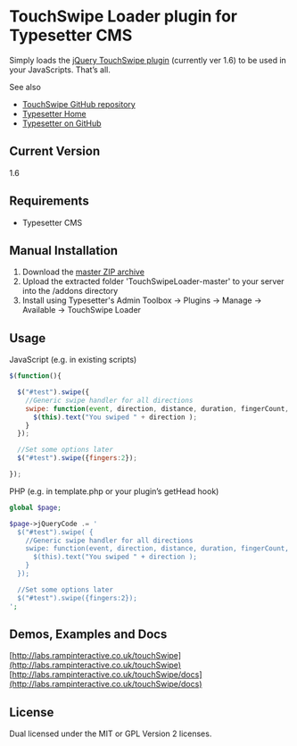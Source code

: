 # TouchSwipe Loader plugin for Typesetter CMS

Simply loads the [jQuery TouchSwipe plugin](http://labs.rampinteractive.co.uk/touchSwipe) (currently ver 1.6) to be used in your JavaScripts.
That&rsquo;s all.

See also 
* [TouchSwipe GitHub repository](https://github.com/mattbryson/TouchSwipe-Jquery-Plugin) 
* [Typesetter Home](http://www.typesettercms.com)
* [Typesetter on GitHub](https://github.com/Typesetter/Typesetter)

## Current Version 
1.6

## Requirements ##
* Typesetter CMS

## Manual Installation ##
1. Download the [master ZIP archive](https://github.com/juek/TouchSwipeLoader/archive/master.zip)
2. Upload the extracted folder 'TouchSwipeLoader-master' to your server into the /addons directory
3. Install using Typesetter's Admin Toolbox &rarr; Plugins &rarr; Manage &rarr; Available &rarr; TouchSwipe Loader

## Usage

JavaScript (e.g. in existing scripts)

````javascript
$(function(){

  $("#test").swipe({
    //Generic swipe handler for all directions
    swipe: function(event, direction, distance, duration, fingerCount, fingerData){
      $(this).text("You swiped " + direction );  
    }
  });

  //Set some options later
  $("#test").swipe({fingers:2});

});
````

PHP (e.g. in template.php or your plugin&rsquo;s getHead hook)
````php
global $page;

$page->jQueryCode .= '
  $("#test").swipe( {
    //Generic swipe handler for all directions
    swipe: function(event, direction, distance, duration, fingerCount, fingerData){
      $(this).text("You swiped " + direction );  
    }
  });

  //Set some options later
  $("#test").swipe({fingers:2});
';
````

## Demos, Examples and Docs
[http://labs.rampinteractive.co.uk/touchSwipe](http://labs.rampinteractive.co.uk/touchSwipe)  
[http://labs.rampinteractive.co.uk/touchSwipe/docs](http://labs.rampinteractive.co.uk/touchSwipe/docs)

## License
Dual licensed under the MIT or GPL Version 2 licenses.